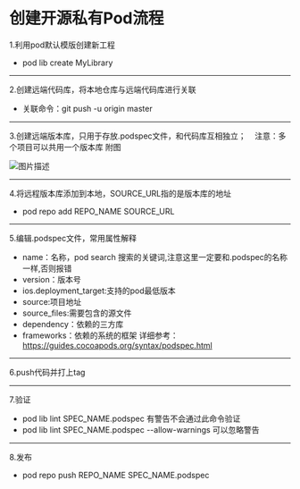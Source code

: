 # 创建开源私有Pod流程

1.利用pod默认模版创建新工程 

-  pod lib create MyLibrary

----------


2.创建远端代码库，将本地仓库与远端代码库进行关联

- 关联命令：git push -u origin master

----------

3.创建远端版本库，只用于存放.podspec文件，和代码库互相独立；
&nbsp;&nbsp;&nbsp;注意：多个项目可以共用一个版本库 附图

![图片描述](/tfl/pictures/201807/tapd_20072991_1531447691_49.png)


----------

4.将远程版本库添加到本地，SOURCE_URL指的是版本库的地址

- pod repo add REPO_NAME SOURCE_URL

----------

5.编辑.podspec文件，常用属性解释

- name：名称，pod search 搜索的关键词,注意这里一定要和.podspec的名称一样,否则报错
- version：版本号
- ios.deployment_target:支持的pod最低版本
- source:项目地址
- source_files:需要包含的源文件
- dependency：依赖的三方库
- frameworks：依赖的系统的框架
详细参考：https://guides.cocoapods.org/syntax/podspec.html

----------

6.push代码并打上tag

----------

7.验证

- pod lib lint SPEC_NAME.podspec 有警告不会通过此命令验证
- pod lib lint SPEC_NAME.podspec --allow-warnings 可以忽略警告


----------


8.发布

- pod repo push REPO_NAME SPEC_NAME.podspec
